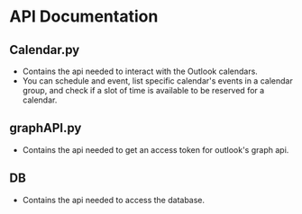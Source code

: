 # API Documentation  
## Calendar.py  
- Contains the api needed to interact with the Outlook calendars.  
- You can schedule and event, list specific calendar's events in a calendar group, and check if a slot of time is available to be reserved for a calendar.  

## graphAPI.py  
- Contains the api needed to get an access token for outlook's graph api.  

## DB  
- Contains the api needed to access the database.  